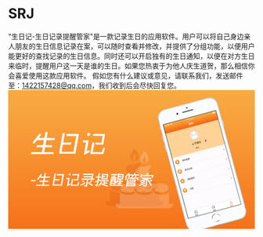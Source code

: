 # SRJ
"生日记-生日记录提醒管家"是一款记录生日的应用软件。用户可以将自己身边亲人朋友的生日信息记录在案，可以随时查看并修改，并提供了分组功能，以便用户能更好的查找记录的生日信息。同时还可以开启独有的生日通知，以便在对方生日来临时，提醒用户这一天是谁的生日。如果您热衷于为他人庆生道贺，那么相信你会喜爱使用这款应用软件。
假如您有什么建议或意见，请联系我们，发送邮件至：1422157428@qq.com，我们收到后会尽快回复您。
![Image text](https://github.com/qinfendezhou/SRJ/blob/main/%E4%B8%8A%E6%9E%B6/1.png)
